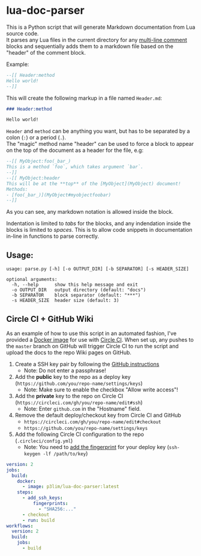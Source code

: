 # lua-doc-parser

This is a Python script that will generate Markdown documentation from Lua source code.  
It parses any Lua files in the current directory for any [multi-line comment](https://www.lua.org/pil/1.3.html) blocks and sequentially adds them to a markdown file based on the "header" of the comment block.

Example:
```lua
--[[ Header:method
Hello world!
--]]
```

This will create the following markup in a file named `Header.md`:
```markdown
### Header:method

Hello world!
```

`Header` and `method` can be anything you want, but has to be separated by a colon (`:`) or a period (`.`).  
The "magic" method name "header" can be used to force a block to appear on the top of the document as a header for the file, e.g:

```lua
--[[ MyObject:foo(_bar_)
This is a method `foo`, which takes argument `bar`.
--]]
--[[ MyObject:header
This will be at the **top** of the [MyObject](MyObject) document!  
Methods:
- [foo(_bar_)](MyObject#myobjectfoobar)
--]]
```

As you can see, any markdown notation is allowed inside the block.

Indentation is limited to _tabs_ for the blocks, and any indendation inside the blocks is limited to _spaces_.
This is to allow code snippets in documentation in-line in functions to parse correctly.

## Usage:

```
usage: parse.py [-h] [-o OUTPUT_DIR] [-b SEPARATOR] [-s HEADER_SIZE]

optional arguments:
  -h, --help      show this help message and exit
  -o OUTPUT_DIR   output directory (default: "docs")
  -b SEPARATOR    block separator (default: "***")
  -s HEADER_SIZE  header size (default: 3)
```

## Circle CI + GitHub Wiki

As an example of how to use this script in an automated fashion, I've provided a [Docker image](https://hub.docker.com/r/p3lim/lua-doc-parser/) for use with [Circle CI](https://circleci.com/). When set up, any pushes to the `master` branch on GitHub will trigger Circle CI to run the script and upload the docs to the repo Wiki pages on GitHub.

1. Create a SSH key pair by following the [GitHub instructions](https://help.github.com/articles/generating-ssh-keys/)
	- Note: Do not enter a passphrase!
2. Add the **public** key to the repo as a deploy key (`https://github.com/you/repo-name/settings/keys`)
	- Note: Make sure to enable the checkbox "Allow write access"!
3. Add the **private** key to the repo on Circle CI (`https://circleci.com/gh/you/repo-name/edit#ssh`)
	- Note: Enter `github.com` in the "Hostname" field.
4. Remove the default deploy/checkout key from Circle CI and GitHub
	- `https://circleci.com/gh/you/repo-name/edit#checkout`
	- `https://github.com/you/repo-name/settings/keys`
5. Add the following Circle CI configuration to the repo (`.circleci/config.yml`)
	- Note: You need to [add the fingerprint](https://circleci.com/docs/2.0/configuration-reference/#add_ssh_keys) for your deploy key (`ssh-keygen -lf /path/to/key`)

```yaml
version: 2
jobs:
  build:
    docker:
      - image: p3lim/lua-doc-parser:latest
    steps:
      - add_ssh_keys:
          fingerprints:
            - "SHA256:..."
      - checkout
      - run: build
workflows:
  version: 2
  build:
    jobs:
      - build
```
